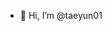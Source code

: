 - 👋 Hi, I’m @taeyun01
<!---
taeyun01/taeyun01 is a ✨ special ✨ repository because its `README.md` (this file) appears on your GitHub profile.
You can click the Preview link to take a look at your changes.
--->
